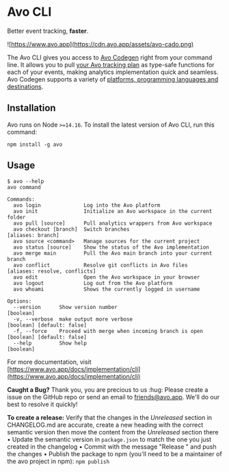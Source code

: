 # Avo CLI

Better event tracking, **faster**.

![https://www.avo.app](https://cdn.avo.app/assets/avo-cado.png)

The Avo CLI gives you access to [Avo Codegen](https://www.avo.app/docs/implementation/devs-101) right from your command line. It allows you to pull [your Avo tracking plan](http://avo.app/schemas/default) as type-safe functions for each of your events, making analytics implementation quick and seamless. Avo Codegen supports a variety of [platforms, programming languages and destinations](https://www.avo.app/docs/implementation/supported-programming-languages). 

## Installation

Avo runs on Node `>=14.16`. To install the latest version of Avo CLI, run this command:

```
npm install -g avo
```

## Usage

```
$ avo --help
avo command

Commands:
  avo login              Log into the Avo platform
  avo init               Initialize an Avo workspace in the current folder
  avo pull [source]      Pull analytics wrappers from Avo workspace
  avo checkout [branch]  Switch branches                               [aliases: branch]
  avo source <command>   Manage sources for the current project
  avo status [source]    Show the status of the Avo implementation
  avo merge main         Pull the Avo main branch into your current branch
  avo conflict           Resolve git conflicts in Avo files            [aliases: resolve, conflicts]
  avo edit               Open the Avo workspace in your browser
  avo logout             Log out from the Avo platform
  avo whoami             Shows the currently logged in username

Options:
  --version      Show version number                                   [boolean]
  -v, --verbose  make output more verbose                              [boolean] [default: false]
  -f, --force    Proceed with merge when incoming branch is open       [boolean] [default: false]
  --help         Show help                                             [boolean]
```

For more documentation, visit [https://www.avo.app/docs/implementation/cli](https://www.avo.app/docs/implementation/cli)


**Caught a Bug?** Thank you, you are precious to us :hug: Please create a issue on the GitHub repo or send an email to friends@avo.app. We'll do our best to resolve it quickly!

**To create a release:** Verify that the changes in the _Unreleased_ section in CHANGELOG.md are accurate, create a new heading with the correct semantic version then move the content from the _Unreleased_ section there • Update the semantic version in `package.json` to match the one you just created in the changelog • Commit with the message "Release <version>" and push the changes • Publish the package to npm (you'll need to be a maintainer of the avo project in npm): `npm publish`
